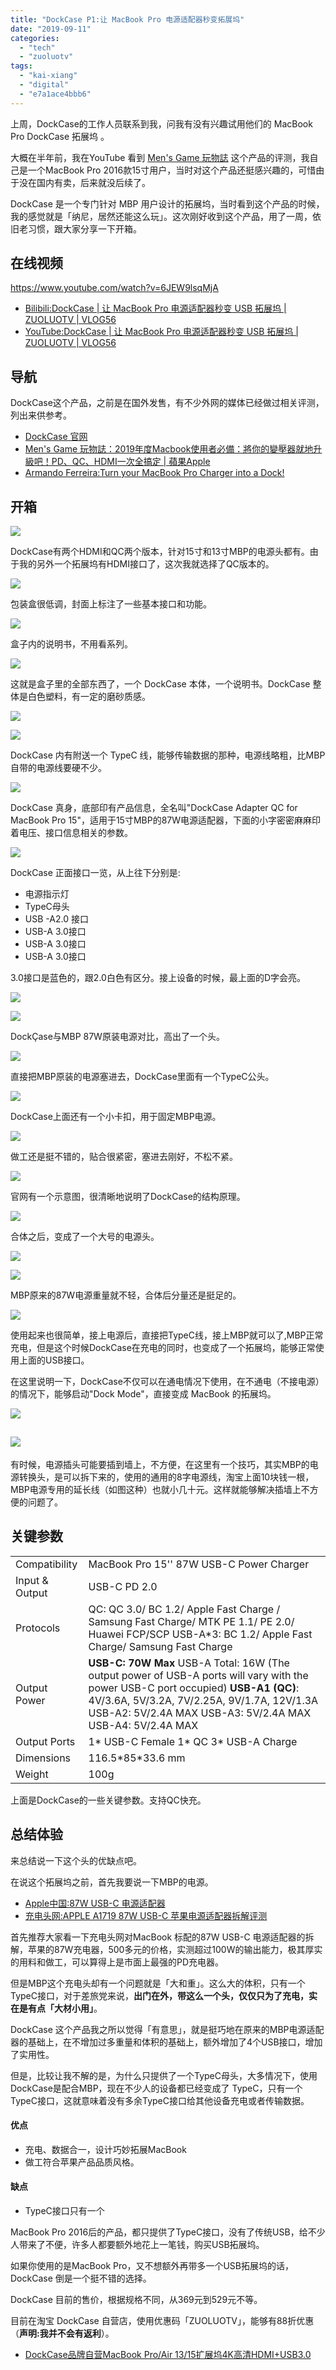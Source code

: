 ```yaml
---
title: "DockCase P1:让 MacBook Pro 电源适配器秒变拓展坞"
date: "2019-09-11"
categories: 
  - "tech"
  - "zuoluotv"
tags: 
  - "kai-xiang"
  - "digital"
  - "e7a1ace4bbb6"
---
```


上周，DockCase的工作人员联系到我，问我有没有兴趣试用他们的 MacBook Pro DockCase 拓展坞 。

大概在半年前，我在YouTube 看到 [Men's Game 玩物誌](https://www.youtube.com/watch?v=E3-l-wlWxLg) 这个产品的评测，我自己是一个MacBook Pro 2016款15寸用户，当时对这个产品还挺感兴趣的，可惜由于没在国内有卖，后来就没后续了。

DockCase 是一个专门针对 MBP 用户设计的拓展坞，当时看到这个产品的时候，我的感觉就是「纳尼，居然还能这么玩」。这次刚好收到这个产品，用了一周，依旧老习惯，跟大家分享一下开箱。

## 在线视频

https://www.youtube.com/watch?v=6JEW9lsqMjA

- [Bilibili:DockCase | 让 MacBook Pro 电源适配器秒变 USB 拓展坞 | ZUOLUOTV | VLOG56](https://www.bilibili.com/video/av67737763)
- [YouTube:DockCase | 让 MacBook Pro 电源适配器秒变 USB 拓展坞 | ZUOLUOTV | VLOG56](https://www.youtube.com/watch?v=6JEW9lsqMjA)

## 导航

DockCase这个产品，之前是在国外发售，有不少外网的媒体已经做过相关评测，列出来供参考。

- [DockCase 官网](https://www.dockcase.com)
- [Men's Game 玩物誌：2019年度Macbook使用者必備：將你的變壓器就地升級吧！PD、QC、HDMI一次全搞定 | 蘋果Apple](https://www.youtube.com/watch?v=E3-l-wlWxLg)
- [Armando Ferreira:Turn your MacBook Pro Charger into a Dock!](https://www.youtube.com/watch?v=pdbwMs9AaAU)

## 开箱

![](https://static.is26.com/blog/2019/09/dockcase/dc-1.JPG)

DockCase有两个HDMI和QC两个版本，针对15寸和13寸MBP的电源头都有。由于我的另外一个拓展坞有HDMI接口了，这次我就选择了QC版本的。

![](https://static.is26.com/blog/2019/09/dockcase/dc-2.JPG)

包装盒很低调，封面上标注了一些基本接口和功能。

![](https://static.is26.com/blog/2019/09/dockcase/dc-4.JPG)

盒子内的说明书，不用看系列。

![](https://static.is26.com/blog/2019/09/dockcase/dc-5.JPG)

这就是盒子里的全部东西了，一个 DockCase 本体，一个说明书。DockCase 整体是白色塑料，有一定的磨砂质感。

![](https://static.is26.com/blog/2019/09/dockcase/dc-6.JPG)

![](https://static.is26.com/blog/2019/09/dockcase/dc-19.JPG)

DockCase 内有附送一个 TypeC 线，能够传输数据的那种，电源线略粗，比MBP自带的电源线要硬不少。

![](https://static.is26.com/blog/2019/09/dockcase/dc-7.JPG)

DockCase 真身，底部印有产品信息，全名叫"DockCase Adapter QC for MacBook Pro 15"，适用于15寸MBP的87W电源适配器，下面的小字密密麻麻印着电压、接口信息相关的参数。

![](https://static.is26.com/blog/2019/09/dockcase/dc-9.JPG)

DockCase 正面接口一览，从上往下分别是:

- 电源指示灯
- TypeC母头
- USB -A2.0 接口
- USB-A 3.0接口
- USB-A 3.0接口
- USB-A 3.0接口

3.0接口是蓝色的，跟2.0白色有区分。接上设备的时候，最上面的D字会亮。

![](https://static.is26.com/blog/2019/09/dockcase/dc-8.JPG)

![](https://static.is26.com/blog/2019/09/dockcase/dc-11.JPG)

DockÇase与MBP 87W原装电源对比，高出了一个头。

![](https://static.is26.com/blog/2019/09/dockcase/dc-12.JPG)

直接把MBP原装的电源塞进去，DockCase里面有一个TypeC公头。

![](https://static.is26.com/blog/2019/09/dockcase/dc-15.JPG)

DockCase上面还有一个小卡扣，用于固定MBP电源。

![](https://static.is26.com/blog/2019/09/dockcase/dc-17.JPG)

做工还是挺不错的，贴合很紧密，塞进去刚好，不松不紧。

![](https://static.is26.com/blog/2019/09/dockcase/dockcase.gif)

官网有一个示意图，很清晰地说明了DockCase的结构原理。

![](https://static.is26.com/blog/2019/09/dockcase/dc-13.JPG)

合体之后，变成了一个大号的电源头。

![](https://static.is26.com/blog/2019/09/dockcase/dc-18.JPG)

![](https://static.is26.com/blog/2019/09/dockcase/dc-20.JPG)

MBP原来的87W电源重量就不轻，合体后分量还是挺足的。

![](https://static.is26.com/blog/2019/09/dockcase/dc-22.JPG)

使用起来也很简单，接上电源后，直接把TypeC线，接上MBP就可以了,MBP正常充电，但是这个时候DockCase在充电的同时，也变成了一个拓展坞，能够正常使用上面的USB接口。

在这里说明一下，DockCase不仅可以在通电情况下使用，在不通电（不接电源）的情况下，能够启动"Dock Mode"，直接变成 MacBook 的拓展坞。

![](https://static.is26.com/blog/2019/09/dockcase/dc-23.JPG)

## ![](https://static.is26.com/blog/2019/09/dockcase/dc-24.JPG)

有时候，电源插头可能要插到墙上，不方便，在这里有一个技巧，其实MBP的电源转换头，是可以拆下来的，使用的通用的8字电源线，淘宝上面10块钱一根，MBP电源专用的延长线（如图这种）也就小几十元。这样就能够解决插墙上不方便的问题了。

## 关键参数

<table class="goodsTable"><tbody><tr><td>Compatibility</td><td>MacBook Pro 15'' 87W USB-C Power Charger</td></tr><tr><td>Input &amp; Output</td><td>USB-C PD 2.0</td></tr><tr><td>Protocols</td><td>QC: QC 3.0/ BC 1.2/ Apple Fast Charge / Samsung Fast Charge/ MTK PE 1.1/ PE 2.0/ Huawei FCP/SCP USB-A*3: BC 1.2/ Apple Fast Charge/ Samsung Fast Charge</td></tr><tr><td>Output Power</td><td><strong>USB-C: 70W Max</strong> USB-A Total: 16W (The output power of USB-A ports will vary with the power USB-C port occupied) <strong>USB-A1 (QC)</strong>: 4V/3.6A, 5V/3.2A, 7V/2.25A, 9V/1.7A, 12V/1.3A USB-A2: 5V/2.4A MAX USB-A3: 5V/2.4A MAX USB-A4: 5V/2.4A MAX</td></tr><tr><td>Output Ports</td><td>1* USB-C Female 1* QC 3* USB-A Charge</td></tr><tr><td>Dimensions</td><td>116.5*85*33.6 mm</td></tr><tr><td>Weight</td><td>100g</td></tr></tbody></table>

上面是DockCase的一些关键参数。支持QC快充。

## 总结体验

来总结说一下这个头的优缺点吧。

在说这个拓展坞之前，首先我要说一下MBP的电源。

- [Apple中国:87W USB-C 电源适配器](https://www.apple.com/cn/shop/product/MNF82CH/A)
- [充电头网:APPLE A1719 87W USB-C 苹果电源适配器拆解评测](http://www.chongdiantou.com/wp/archives/17183.html)

首先推荐大家看一下充电头网对MacBook 标配的87W USB-C 电源适配器的拆解，苹果的87W充电器，500多元的价格，实测超过100W的输出能力，极其厚实的用料和做工，可以算得上是市面上最强的PD充电器。

但是MBP这个充电头却有一个问题就是「大和重」。这么大的体积，只有一个TypeC接口，对于差旅党来说，**出门在外，带这么一个头，仅仅只为了充电，实在是有点「大材小用」**。

DockCase 这个产品我之所以觉得「有意思」，就是挺巧地在原来的MBP电源适配器的基础上，在不增加过多重量和体积的基础上，额外增加了4个USB接口，增加了实用性。

但是，比较让我不解的是，为什么只提供了一个TypeC母头，大多情况下，使用DockCase是配合MBP，现在不少人的设备都已经变成了 TypeC，只有一个TypeC接口，这就意味着没有多余TypeC接口给其他设备充电或者传输数据。

#### 优点

- 充电、数据合一，设计巧妙拓展MacBook
- 做工符合苹果产品品质风格。

#### 缺点

- TypeC接口只有一个

MacBook Pro 2016后的产品，都只提供了TypeC接口，没有了传统USB，给不少人带来了不便，许多人都要额外地花上一笔钱，购买USB拓展坞。

如果你使用的是MacBook Pro，又不想额外再带多一个USB拓展坞的话，DockCase 倒是一个挺不错的选择。

DockCase 目前的售价，根据规格不同，从369元到529元不等。

目前在淘宝 DockCase 自营店，使用优惠码「ZUOLUOTV」，能够有88折优惠（**声明:我并不会有返利**）。

- [DockCase品牌自营MacBook Pro/Air 13/15扩展坞4K高清HDMI+USB3.0](http://zuoluo.tv/dockcase)
